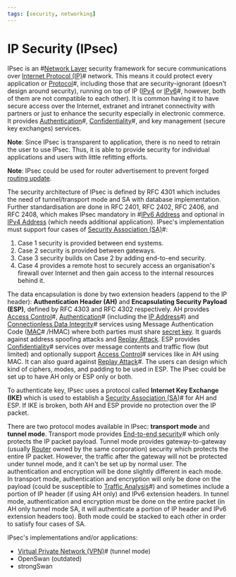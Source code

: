 ```yaml
---
tags: [security, networking]
---
```


# IP Security (IPsec)

IPsec is an #[Network Layer](202206131702.md) security framework for secure
communications over [Internet Protocol (IP)](202206151223.md)# network. This
means it could protect every application or [Protocol](202209302229.md)#,
including those that are security-ignorant (doesn't design around security),
running on top of IP ([IPv4](202206151453.md) or [IPv6](202206281129.md)#,
however, both of them are not compatible to each other). It is common having it
to have secure access over the Internet, extranet and intranet connectivity with
partners or just to enhance the security especially in electronic commerce. It
provides [Authentication](202210022151.md)#,
[Confidentiality](202210022150.md)#, and key management (secure key exchanges)
services.

**Note**: Since IPsec is transparent to application, there is no need to retrain
the user to use IPsec. Thus, it is able to provide security for individual
applications and users with little refitting efforts.

**Note**: IPsec could be used for router advertisement to prevent forged
[routing update](202207061815.md).

The security architecture of IPsec is defined by RFC 4301 which includes the
need of tunnel/transport mode and SA with database implementation. Further
standardisation are done in RFC 2401, RFC 2402, RFC 2406, and RFC 2408, which
makes IPsec mandatory in #[IPv6 Address](202206281129.md) and optional in
[IPv4 Address](202206151453.md) (which needs additional application). IPsec's
implementation must support four cases of [Security Association (SA)](202211092254.md)#:
1. Case 1 security is provided between end systems.
2. Case 2 security is provided between gateways.
3. Case 3 security builds on Case 2 by adding end-to-end security.
4. Case 4 provides a remote host to securely access an organisation's firewall
   over Internet and then gain access to the internal resources behind it.

The data encapsulation is done by two extension headers (append to the IP
header): **Authentication Header (AH)** and **Encapsulating Security Payload
(ESP)**, defined by RFC 4303 and RFC 4302 respectively. AH provides
[Access Control](202210022203.md)#, [Authentication](202210040915.md)#
(including the [IP Address](202206281021.md)#) and [Connectionless Data Integrity](202210040913.md)#
services using Message Authentication Code ([MAC](202212291225.md)# /HMAC) where
both parties must share [secret key](202209012153.md). It guards against address
spoofing attacks and [Replay Attack](202209262121.md). ESP provides
[Confidentiality](202210022150.md)# services over message contents and traffic
flow (but limited) and optionally support [Access Control](202210022203.md)#
services like in AH using MAC. It can also guard against [Replay Attack](202209262121.md)#.
The users can design which kind of ciphers, modes, and padding to be used in
ESP. The IPsec could be set up to have AH only or ESP only or both.

To authenticate key, IPsec uses a protocol called **Internet Key Exchange
(IKE)** which is used to establish a [Security Association (SA)](202211092254.md)#
for AH and ESP. If IKE is broken, both AH and ESP provide no protection over the
IP packet.

There are two protocol modes available in IPsec: **transport mode** and **tunnel
mode**. Transport mode provides [End-to-end security](202210062112.md)# which
only protects the IP packet payload. Tunnel mode provides gateway-to-gateway
(usually [Router](202207061800.md) owned by the same corporation) security which
protects the entire IP packet. However, the traffic after the gateway will not
be protected under tunnel mode, and it can't be set up by normal user. The
authentication and encryption will be done slightly different in each mode. In
transport mode, authentication and encryption will only be done on the payload
(could be susceptible to [Traffic Analysis](202210062126.md)#) and sometimes
include a portion of IP header (if using AH only) and IPv6 extension headers. In
tunnel mode, authentication and encryption must be done on the entire packet (in
AH only tunnel mode SA, it will authenticate a portion of IP header and IPv6
extension headers too). Both mode could be stacked to each other in order to
satisfy four cases of SA.

IPsec's implementations and/or applications:
- [Virtual Private Network (VPN)](202207150909.md)# (tunnel mode)
- OpenSwan (outdated)
- strongSwan
